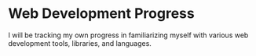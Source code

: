 # Web Development Progress
I will be tracking my own progress in familiarizing myself with various web development tools, libraries, and languages. 
